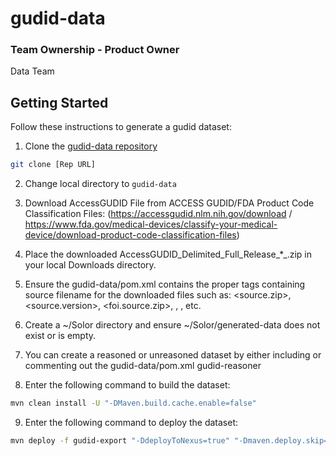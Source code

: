 # gudid-data

### Team Ownership - Product Owner
Data Team

## Getting Started

Follow these instructions to generate a gudid dataset:

1. Clone the [gudid-data repository](https://github.com/ikmdev/gudid-data)

```bash
git clone [Rep URL]
```

2. Change local directory to `gudid-data`

3. Download AccessGUDID File from ACCESS GUDID/FDA Product Code Classification Files: (https://accessgudid.nlm.nih.gov/download / https://www.fda.gov/medical-devices/classify-your-medical-device/download-product-code-classification-files)

4. Place the downloaded AccessGUDID_Delimited_Full_Release_*_.zip in your local Downloads directory.

5. Ensure the gudid-data/pom.xml contains the proper tags containing source filename for the downloaded files such as:
   <source.zip>, <source.version>, <foi.source.zip>, <starterSet>, <changeSet>, etc.

6. Create a ~/Solor directory and ensure ~/Solor/generated-data does not exist or is empty.

7. You can create a reasoned or unreasoned dataset by either including or commenting out the gudid-data/pom.xml <module>gudid-reasoner</module>

8. Enter the following command to build the dataset:

```bash
mvn clean install -U "-DMaven.build.cache.enable=false"
```

9. Enter the following command to deploy the dataset:

```bash
mvn deploy -f gudid-export "-DdeployToNexus=true" "-Dmaven.deploy.skip=true" "-Dmaven.build.cache.enabled=false"
```

